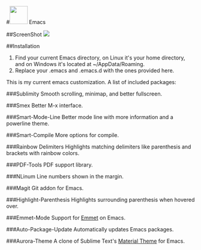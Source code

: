 #<img src="http://emacs.sexy/img/emacs-icon.png" width="48"> Emacs

##ScreenShot
<img src="http://i.imgur.com/UuXsrO4.png">

##Installation
1. Find your current Emacs directory, on Linux it's your home directory, and on Windows it's located at ~/AppData/Roaming. 
2. Replace your .emacs and .emacs.d with the ones provided here.

This is my current emacs customization. A list of included packages:

###Sublimity
Smooth scrolling, minimap, and better fullscreen.

###Smex
Better M-x interface.

###Smart-Mode-Line
Better mode line with more information and a powerline theme.

###Smart-Compile
More options for compile.

###Rainbow Delimiters
Highlights matching delimiters like parenthesis and brackets with rainbow colors.

###PDF-Tools
PDF support library.

###NLinum
Line numbers shown in the margin.

###Magit
Git addon for Emacs.

###Highlight-Parenthesis
Highlights surrounding parenthesis when hovered over.

###Emmet-Mode
Support for [Emmet](http://emmet.io/) on Emacs.

###Auto-Package-Update
Automatically updates Emacs packages.

###Aurora-Theme
A clone of Sublime Text's [Material Theme](https://equinusocio.github.io/material-theme/) for Emacs.
